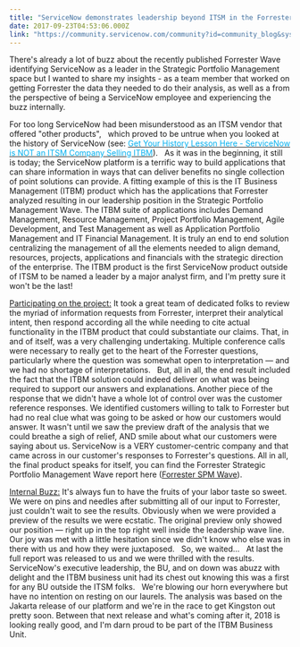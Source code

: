 ```yaml
---
title: "ServiceNow demonstrates leadership beyond ITSM in the Forrester SPM Wave"
date: 2017-09-23T04:53:06.000Z
link: "https://community.servicenow.com/community?id=community_blog&sys_id=e10daaa5dbd0dbc01dcaf3231f961988"
---
```

<p>There's already a lot of buzz about the recently published Forrester Wave identifying ServiceNow as a leader in the Strategic Portfolio Management space but I wanted to share my insights - as a team member that worked on getting Forrester the data they needed to do their analysis, as well as a from the perspective of being a ServiceNow employee and experiencing the buzz internally.</p><p></p><p>For too long ServiceNow had been misunderstood as an ITSM vendor that offered "other products",   which proved to be untrue when you looked at the history of ServiceNow (see: <span style="color: #00b0f0;"><a _jive_internal="true" href="/community?id=community_blog&sys_id=431e626ddbd0dbc01dcaf3231f96199e"><span style="color: #00b0f0;">Get Your History Lesson Here - ServiceNow is NOT an ITSM Company Selling ITBM</span></a></span>).   As it was in the beginning, it still is today; the ServiceNow platform is a terrific way to build applications that can share information in ways that can deliver benefits no single collection of point solutions can provide. A fitting example of this is the IT Business Management (ITBM) product which has the applications that Forrester analyzed resulting in our leadership position in the Strategic Portfolio Management Wave. The ITBM suite of applications includes Demand Management, Resource Management, Project Portfolio Management, Agile Development, and Test Management as well as Application Portfolio Management and IT Financial Management. It is truly an end to end solution centralizing the management of all the elements needed to align demand, resources, projects, applications and financials with the strategic direction of the enterprise. The ITBM product is the first ServiceNow product outside of ITSM to be named a leader by a major analyst firm, and I'm pretty sure it won't be the last!</p><p></p><p><span style="text-decoration: underline;">Participating on the project:</span> It took a great team of dedicated folks to review the myriad of information requests from Forrester, interpret their analytical intent, then respond according all the while needing to cite actual functionality in the ITBM product that could substantiate our claims. That, in and of itself, was a very challenging undertaking. Multiple conference calls were necessary to really get to the heart of the Forrester questions, particularly where the question was somewhat open to interpretation — and we had no shortage of interpretations.   But, all in all, the end result included the fact that the ITBM solution could indeed deliver on what was being required to support our answers and explanations. Another piece of the response that we didn't have a whole lot of control over was the customer reference responses. We identified customers willing to talk to Forrester but had no real clue what was going to be asked or how our customers would answer. It wasn't until we saw the preview draft of the analysis that we could breathe a sigh of relief, AND smile about what our customers were saying about us. ServiceNow is a VERY customer-centric company and that came across in our customer's responses to Forrester's questions. All in all, the final product speaks for itself, you can find the Forrester Strategic Portfolio Management Wave report here (<a title="ww.servicenow.com/lpayr/forrester-spm-wave.html" href="https://www.servicenow.com/lpayr/forrester-spm-wave.html">Forrester SPM Wave</a>).</p><p></p><p><span style="text-decoration: underline;">Internal Buzz:</span> It's always fun to have the fruits of your labor taste so sweet. We were on pins and needles after submitting all of our input to Forrester, just couldn't wait to see the results. Obviously when we were provided a preview of the results we were ecstatic. The original preview only showed our position — right up in the top right well inside the leadership wave line. Our joy was met with a little hesitation since we didn't know who else was in there with us and how they were juxtaposed.   So, we waited…   At last the full report was released to us and we were thrilled with the results. ServiceNow's executive leadership, the BU, and on down was abuzz with delight and the ITBM business unit had its chest out knowing this was a first for any BU outside the ITSM folks.   We're blowing our horn everywhere but have no intention on resting on our laurels. The analysis was based on the Jakarta release of our platform and we're in the race to get Kingston out pretty soon. Between that next release and what's coming after it, 2018 is looking really good, and I'm darn proud to be part of the ITBM Business Unit.</p>